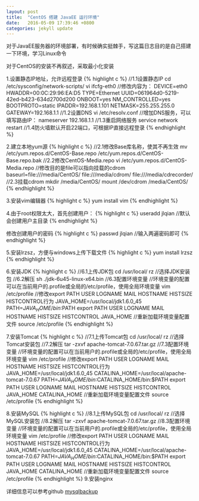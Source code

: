 ```yaml
---
layout: post
title:  "CentOS 搭建 JavaEE 运行环境"
date:   2016-05-09 17:39:46 +0800
categories: jekyll update
---
```


对于JavaEE服务器的环境部署，有时候确实挺棘手，写这篇日志目的是自己搭建一下环境，学习Linux命令

对于CentOS的安装不再叙述，采取最小化安装

1.设置静态IP地址，允许远程登录
{% highlight c %}
//1.1设置静态IP
cd  /etc/sysconfig/network-scripts/
vi ifcfg-eth0 
//修改内容为：
DEVICE=eth0
HWADDR=00:0C:29:96:EA:D5
TYPE=Ethernet
UUID=061964d0-5219-42ed-b423-634d2700d200
ONBOOT=yes
NM_CONTROLLED=yes
BOOTPROTO=static
IPADDR=192.168.1.101
NETMASK=255.255.255.0
GATEWAY=192.168.1.1
//1.2设置DNS
vi /etc/resolv.conf
//增加DNS服务，可以填写路由IP：
nameserver 192.168.1.1
//1.3重启网络服务
service network restart
//1.4防火墙默认开启22端口，可根据IP直接远程登录
{% endhighlight %}

2.建立本地yum源
{% highlight c %}
//2.1修改Base库名称，使其不再生效
mv /etc/yum.repos.d/CentOS-Base.repo /etc/yum.repos.d/CentOS-Base.repo.bak
//2.2修改CentOS-Media.repo
vi /etc/yum.repos.d/CentOS-Media.repo
//修改目的是file可以指向挂载的cdrom
baseurl=file:///media/CentOS/
        file:///media/cdrom/
        file:///media/cdrecorder/
//2.3挂载cdrom
mkdir /media/CentOS/
mount /dev/cdrom /media/CentOS/
{% endhighlight %}

3.安装vim编辑器
{% highlight c %}
yum install vim
{% endhighlight %}

4.由于root权限太大，首先创建用户：
{% highlight c %}
useradd jlqian
//默认会创建用户主目录
{% endhighlight %}

修改创建用户的密码
{% highlight c %}
passwd jlqian
//输入两遍密码即可
{% endhighlight %}

5.安装lrzsz，方便与windows上传下载文件
{% highlight c %}
yum install lrzsz
{% endhighlight %}

6.安装JDK
{% highlight c %}
//6.1上传JDK包
cd /usr/local/
rz //选择JDK安装包
//6.2解压
sh ./jdk-6u45-linux-x64.bin
//6.3配置环境变量
//环境变量的配置可以在当前用户的.profile或全局的/etc/profile，使用全局环境变量
vim /etc/profile
//修改export PATH USER LOGNAME MAIL HOSTNAME HISTSIZE HISTCONTROL行为
JAVA_HOME=/usr/local/jdk1.6.0_45
PATH=$JAVA_HOME/bin:$PATH
export PATH USER LOGNAME MAIL HOSTNAME HISTSIZE HISTCONTROL JAVA_HOME
//重新加载环境变量配置文件
source /etc/profile
{% endhighlight %}

7.安装Tomcat
{% highlight c %}
//7.1上传Tomcat包
cd /usr/local/
rz //选择Tomcat安装包
//7.2解压
tar -zxvf apache-tomcat-7.0.67.tar.gz 
//7.3配置环境变量
//环境变量的配置可以在当前用户的.profile或全局的/etc/profile，使用全局环境变量
vim /etc/profile
//修改export PATH USER LOGNAME MAIL HOSTNAME HISTSIZE HISTCONTROL行为
JAVA_HOME=/usr/local/jdk1.6.0_45
CATALINA_HOME=/usr/local/apache-tomcat-7.0.67
PATH=$JAVA_HOME/bin:$CATALINA_HOME/bin:$PATH
export PATH USER LOGNAME MAIL HOSTNAME HISTSIZE HISTCONTROL JAVA_HOME CATALINA_HOME
//重新加载环境变量配置文件
source /etc/profile
{% endhighlight %}

8.安装MySQL
{% highlight c %}
//8.1上传MySQL包
cd /usr/local/
rz //选择MySQL安装包
//8.2解压
tar -zxvf apache-tomcat-7.0.67.tar.gz 
//8.3配置环境变量
//环境变量的配置可以在当前用户的.profile或全局的/etc/profile，使用全局环境变量
vim /etc/profile
//修改export PATH USER LOGNAME MAIL HOSTNAME HISTSIZE HISTCONTROL行为
JAVA_HOME=/usr/local/jdk1.6.0_45
CATALINA_HOME=/usr/local/apache-tomcat-7.0.67
PATH=$JAVA_HOME/bin:$CATALINA_HOME/bin:$PATH
export PATH USER LOGNAME MAIL HOSTNAME HISTSIZE HISTCONTROL JAVA_HOME CATALINA_HOME
//重新加载环境变量配置文件
source /etc/profile
{% endhighlight %}
9.安装nginx

详细信息可以参考github [mysqlbackup][mysqlbackup]

[mysqlbackup]: https://github.com/jlqian/mysqlbakup


